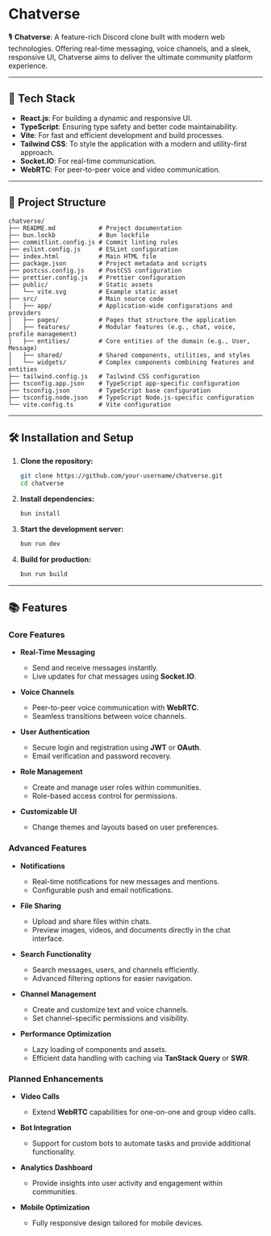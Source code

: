 # Chatverse

🎙️ **Chatverse**: A feature-rich Discord clone built with modern web technologies. Offering real-time messaging, voice channels, and a sleek, responsive UI, Chatverse aims to deliver the ultimate community platform experience.

---

## 🚀 Tech Stack

- **React.js**: For building a dynamic and responsive UI.
- **TypeScript**: Ensuring type safety and better code maintainability.
- **Vite**: For fast and efficient development and build processes.
- **Tailwind CSS**: To style the application with a modern and utility-first approach.
- **Socket.IO**: For real-time communication.
- **WebRTC**: For peer-to-peer voice and video communication.

---

## 📁 Project Structure

```
chatverse/
├── README.md            # Project documentation
├── bun.lockb            # Bun lockfile
├── commitlint.config.js # Commit linting rules
├── eslint.config.js     # ESLint configuration
├── index.html           # Main HTML file
├── package.json         # Project metadata and scripts
├── postcss.config.js    # PostCSS configuration
├── prettier.config.js   # Prettier configuration
├── public/              # Static assets
│   └── vite.svg         # Example static asset
├── src/                 # Main source code
│   ├── app/             # Application-wide configurations and providers
│   ├── pages/           # Pages that structure the application
│   ├── features/        # Modular features (e.g., chat, voice, profile management)
│   ├── entities/        # Core entities of the domain (e.g., User, Message)
│   ├── shared/          # Shared components, utilities, and styles
│   └── widgets/         # Complex components combining features and entities
├── tailwind.config.js   # Tailwind CSS configuration
├── tsconfig.app.json    # TypeScript app-specific configuration
├── tsconfig.json        # TypeScript base configuration
├── tsconfig.node.json   # TypeScript Node.js-specific configuration
└── vite.config.ts       # Vite configuration
```

---

## 🛠️ Installation and Setup

1. **Clone the repository:**

   ```bash
   git clone https://github.com/your-username/chatverse.git
   cd chatverse
   ```

2. **Install dependencies:**

   ```bash
   bun install
   ```

3. **Start the development server:**

   ```bash
   bun run dev
   ```

4. **Build for production:**

   ```bash
   bun run build
   ```

---

## 📚 Features

### Core Features

- **Real-Time Messaging**
  - Send and receive messages instantly.
  - Live updates for chat messages using **Socket.IO**.

- **Voice Channels**
  - Peer-to-peer voice communication with **WebRTC**.
  - Seamless transitions between voice channels.

- **User Authentication**
  - Secure login and registration using **JWT** or **OAuth**.
  - Email verification and password recovery.

- **Role Management**
  - Create and manage user roles within communities.
  - Role-based access control for permissions.

- **Customizable UI**
  - Change themes and layouts based on user preferences.

### Advanced Features

- **Notifications**
  - Real-time notifications for new messages and mentions.
  - Configurable push and email notifications.

- **File Sharing**
  - Upload and share files within chats.
  - Preview images, videos, and documents directly in the chat interface.

- **Search Functionality**
  - Search messages, users, and channels efficiently.
  - Advanced filtering options for easier navigation.

- **Channel Management**
  - Create and customize text and voice channels.
  - Set channel-specific permissions and visibility.

- **Performance Optimization**
  - Lazy loading of components and assets.
  - Efficient data handling with caching via **TanStack Query** or **SWR**.

### Planned Enhancements

- **Video Calls**
  - Extend **WebRTC** capabilities for one-on-one and group video calls.

- **Bot Integration**
  - Support for custom bots to automate tasks and provide additional functionality.

- **Analytics Dashboard**
  - Provide insights into user activity and engagement within communities.

- **Mobile Optimization**
  - Fully responsive design tailored for mobile devices.
